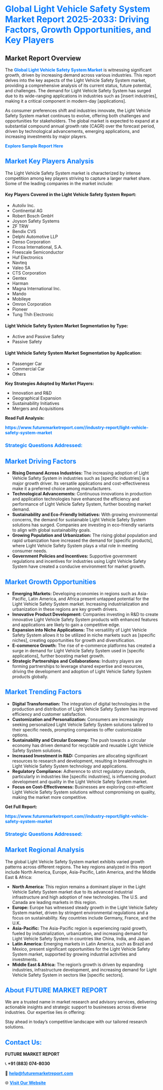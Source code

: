 <h1 style="color: #007BFF;">Global Light Vehicle Safety System Market Report 2025-2033: Driving Factors, Growth Opportunities, and Key Players</h1>

<section id="overview">
<h2>Market Report Overview</h2>
<p>The <a href="https://www.futuremarketreport.com//industry-report/light-vehicle-safety-system-market" style="color: #007BFF; text-decoration: none;"><strong>Global Light Vehicle Safety System Market</strong></a> is witnessing significant growth, driven by increasing demand across various industries. This report delves into the key aspects of the Light Vehicle Safety System market, providing a comprehensive analysis of its current status, future potential, and challenges. The demand for Light Vehicle Safety System has surged due to its wide-ranging applications in industries such as [insert industries], making it a critical component in modern-day [applications].</p>
<p>As consumer preferences shift and industries innovate, the Light Vehicle Safety System market continues to evolve, offering both challenges and opportunities for stakeholders. The global market is expected to expand at a substantial compound annual growth rate (CAGR) over the forecast period, driven by technological advancements, emerging applications, and increasing investments by major players.</p>
</section>

<section id="overview">
<p><a href="https://www.futuremarketreport.com//request-sample/reportId=52946" style="color: #007BFF; text-decoration: none;"><strong>Explore Sample Report Here</strong></a></p>
</section>

<section id="key-players">
<h2 style="color: #007BFF;">Market Key Players Analysis</h2>
<p>The Light Vehicle Safety System market is characterized by intense competition among key players striving to capture a larger market share. Some of the leading companies in the market include:</p>
<h4>Key Players Covered in the Light Vehicle Safety System Report:</h4>
<ul><li>Autoliv Inc.</li><li>Continental AG</li><li>Robert Bosch GmbH</li><li>Joyson Safety Systems</li><li>ZF TRW</li><li>Bendix CVS</li><li>Delphi Automotive LLP</li><li>Denso Corporation</li><li>Ficosa International, S.A.</li><li>Freescale Semiconductor</li><li>Huf Electronics</li><li>Navteq</li><li>Valeo SA</li><li>CTS Corporation</li><li>Gentex</li><li>Harman</li><li>Magna International Inc.</li><li>Mando</li><li>Mobileye</li><li>Omron Corporation</li><li>Pioneer</li><li>Tung Thih Electronic</li></ul>
<h4>Light Vehicle Safety System Market Segmentation by Type:</h4>
<ul><li>Active and Passive Safety</li><li>Passive Safety</li></ul>

<h4>Light Vehicle Safety System Market Segmentation by Application:</h4>
<ul><li>Passenger Car</li><li>Commercial Car</li><li>Others</li></ul>
<p><strong>Key Strategies Adopted by Market Players:</strong></p>
<ul>
<li>Innovation and R&D</li>
<li>Geographical Expansion</li>
<li>Sustainability Initiatives</li>
<li>Mergers and Acquisitions</li>
</ul>
</section>

<section>
<p><strong>Read Full Analysis: </strong></p><a href="https://www.futuremarketreport.com//industry-report/light-vehicle-safety-system-market" style="color: #007BFF; text-decoration: none;"><strong>https://www.futuremarketreport.com//industry-report/light-vehicle-safety-system-market</strong></a>
<h3 style="color: #007BFF;">Strategic Questions Addressed:</h3>
</section>

<section id="driving-factors">
<h2 style="color: #007BFF;">Market Driving Factors</h2>
<ul>
<li><strong>Rising Demand Across Industries:</strong> The increasing adoption of Light Vehicle Safety System in industries such as [specific industries] is a major growth driver. Its versatile applications and cost-effectiveness make it a preferred choice among manufacturers.</li>
<li><strong>Technological Advancements:</strong> Continuous innovations in production and application technologies have enhanced the efficiency and performance of Light Vehicle Safety System, further boosting market demand.</li>
<li><strong>Sustainability and Eco-Friendly Initiatives:</strong> With growing environmental concerns, the demand for sustainable Light Vehicle Safety System solutions has surged. Companies are investing in eco-friendly variants to align with global sustainability goals.</li>
<li><strong>Growing Population and Urbanization:</strong> The rising global population and rapid urbanization have increased the demand for [specific products], where Light Vehicle Safety System plays a vital role in meeting consumer needs.</li>
<li><strong>Government Policies and Incentives:</strong> Supportive government regulations and incentives for industries using Light Vehicle Safety System have created a conducive environment for market growth.</li>
</ul>
</section>

<section id="growth-opportunities">
<h2 style="color: #007BFF;">Market Growth Opportunities</h2>
<ul>
<li><strong>Emerging Markets:</strong> Developing economies in regions such as Asia-Pacific, Latin America, and Africa present untapped potential for the Light Vehicle Safety System market. Increasing industrialization and urbanization in these regions are key growth drivers.</li>
<li><strong>Innovative Product Development:</strong> Companies investing in R&D to create innovative Light Vehicle Safety System products with enhanced features and applications are likely to gain a competitive edge.</li>
<li><strong>Expansion into Niche Applications:</strong> The versatility of Light Vehicle Safety System allows it to be utilized in niche markets such as [specific niches], creating opportunities for growth and diversification.</li>
<li><strong>E-commerce Growth:</strong> The rise of e-commerce platforms has created a surge in demand for Light Vehicle Safety System used in [specific applications], further boosting market growth.</li>
<li><strong>Strategic Partnerships and Collaborations:</strong> Industry players are forming partnerships to leverage shared expertise and resources, driving the development and adoption of Light Vehicle Safety System products globally.</li>
</ul>
</section>

<section id="trending-factors">
<h2 style="color: #007BFF;">Market Trending Factors</h2>
<ul>
<li><strong>Digital Transformation:</strong> The integration of digital technologies in the production and distribution of Light Vehicle Safety System has improved efficiency and customer satisfaction.</li>
<li><strong>Customization and Personalization:</strong> Consumers are increasingly seeking personalized Light Vehicle Safety System solutions tailored to their specific needs, prompting companies to offer customizable options.</li>
<li><strong>Sustainability and Circular Economy:</strong> The push towards a circular economy has driven demand for recyclable and reusable Light Vehicle Safety System solutions.</li>
<li><strong>Increased Investment in R&D:</strong> Companies are allocating significant resources to research and development, resulting in breakthroughs in Light Vehicle Safety System technology and applications.</li>
<li><strong>Regulatory Compliance:</strong> Adherence to strict regulatory standards, particularly in industries like [specific industries], is influencing product development and quality in the Light Vehicle Safety System market.</li>
<li><strong>Focus on Cost-Effectiveness:</strong> Businesses are exploring cost-efficient Light Vehicle Safety System solutions without compromising on quality, making the market more competitive.</li>
</ul>
</section>

<section>
<p><strong>Get Full Report: </strong></p><a href="https://www.futuremarketreport.com//industry-report/light-vehicle-safety-system-market" style="color: #007BFF; text-decoration: none;"><strong>https://www.futuremarketreport.com//industry-report/light-vehicle-safety-system-market</strong></a>
<h3 style="color: #007BFF;">Strategic Questions Addressed:</h3>
</section>


<section id="regional-analysis">
<h2 style="color: #007BFF;">Market Regional Analysis</h2>
<p>The global Light Vehicle Safety System market exhibits varied growth patterns across different regions. The key regions analyzed in this report include North America, Europe, Asia-Pacific, Latin America, and the Middle East & Africa:</p>
<ul>
<li><strong>North America:</strong> This region remains a dominant player in the Light Vehicle Safety System market due to its advanced industrial infrastructure and high adoption of new technologies. The U.S. and Canada are leading markets in this region.</li>
<li><strong>Europe:</strong> Europe has witnessed steady growth in the Light Vehicle Safety System market, driven by stringent environmental regulations and a focus on sustainability. Key countries include Germany, France, and the U.K.</li>
<li><strong>Asia-Pacific:</strong> The Asia-Pacific region is experiencing rapid growth, fueled by industrialization, urbanization, and increasing demand for Light Vehicle Safety System in countries like China, India, and Japan.</li>
<li><strong>Latin America:</strong> Emerging markets in Latin America, such as Brazil and Mexico, present significant opportunities for the Light Vehicle Safety System market, supported by growing industrial activities and investments.</li>
<li><strong>Middle East & Africa:</strong> The region’s growth is driven by expanding industries, infrastructure development, and increasing demand for Light Vehicle Safety System in sectors like [specific sectors].</li>
</ul>
</section>

<footer>
<h2 style="color: #007BFF;">About FUTURE MARKET REPORT</h2>
<p>We are a trusted name in market research and advisory services, delivering actionable insights and strategic support to businesses across diverse industries. Our expertise lies in offering:</p>

<p>Stay ahead in today’s competitive landscape with our tailored research solutions.</p>

<h2 style="color: #007BFF;">Contact Us:</h2>
<p><strong>FUTURE MARKET REPORT</strong></p>
<p>📞 <strong>+91 (883) 074-8030</strong></p>
<p>📧 <strong><a href="mailto:help@futuremarketreport.com" style="color: #007BFF;">help@futuremarketreport.com</a></strong></p>
<p>🌐 <strong><a href="https://www.futuremarketreport.com/" style="color: #007BFF;">Visit Our Website</a></strong></p>
</footer>